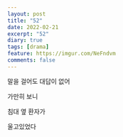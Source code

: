 ```yaml
---
layout: post
title: "52"
date: 2022-02-21
excerpt: "52"
diary: true
tags: [drama]
feature: https://imgur.com/NeFndvm
comments: false
---
```


말을 걸어도 대답이 없어

가만히 보니

침대 옆 환자가

울고있었다
